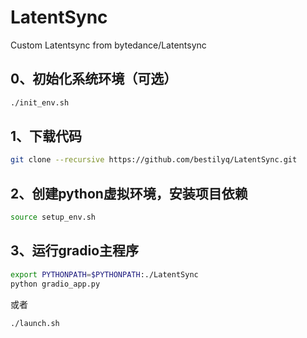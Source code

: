 # LatentSync
Custom Latentsync from bytedance/Latentsync

## 0、初始化系统环境（可选）
```bash
./init_env.sh
```

## 1、下载代码
```bash
git clone --recursive https://github.com/bestilyq/LatentSync.git
```

## 2、创建python虚拟环境，安装项目依赖
```bash
source setup_env.sh
```
## 3、运行gradio主程序
```bash
export PYTHONPATH=$PYTHONPATH:./LatentSync
python gradio_app.py
```
或者
```bash
./launch.sh
```